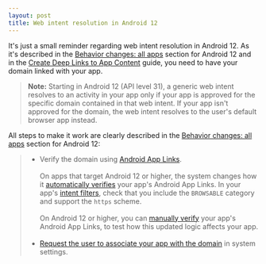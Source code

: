 ```yaml
---
layout: post
title: Web intent resolution in Android 12
---
```


It's just a small reminder regarding web intent resolution in Android 12. As it's described in the [Behavior changes: all apps](https://developer.android.com/about/versions/12/behavior-changes-all) section for Android 12 and in the [Create Deep Links to App Content](https://developer.android.com/training/app-links/deep-linking) guide, you need to have your domain linked with your app.

> **Note:** Starting in Android 12 (API level 31), a generic web intent resolves to an activity in your app only if your app is approved for the specific domain contained in that web intent. If your app isn't approved for the domain, the web intent resolves to the user's default browser app instead.

All steps to make it work are clearly described in the [Behavior changes: all apps](https://developer.android.com/about/versions/12/behavior-changes-all) section for Android 12:

> * Verify the domain using [Android App Links](https://developer.android.com/training/app-links/verify-site-associations).<br/><br/>
> On apps that target Android 12 or higher, the system changes how it [automatically verifies](https://developer.android.com/training/app-links/verify-site-associations#auto-verification) your app's Android App Links. In your app's [intent filters](https://developer.android.com/training/app-links/verify-site-associations#add-intent-filters), check that you include the `BROWSABLE` category and support the `https` scheme.<br/><br/>
> On Android 12 or higher, you can [manually verify](https://developer.android.com/training/app-links/verify-site-associations#manual-verification) your app's Android App Links, to test how this updated logic affects your app.<br/><br/>
> * [Request the user to associate your app with the domain](https://developer.android.com/training/app-links/verify-site-associations#request-user-associate-app-with-domain) in system settings.


